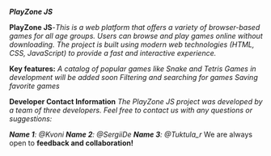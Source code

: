 _**PlayZone JS**_

**PlayZone JS**-*This is a web platform that offers a variety of browser-based games for all age groups. Users can browse and play games online without downloading. The project is built using modern web technologies (HTML, CSS, JavaScript) to provide a fast and interactive experience.*


__Key features:__
*A catalog of popular games like Snake and Tetris
Games in development will be added soon
Filtering and searching for games
Saving favorite games*


__Developer Contact Information__
*The PlayZone JS project was developed by a team of three developers. Feel free to contact us with any questions or suggestions:*

*__Name 1__: @Kvoni
__Name 2__: @SergiiDe
__Name 3__: @Tuktula_r*
We are always open to **feedback and collaboration!**
